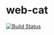 # web-cat
[![Build Status](https://ci.appveyor.com/api/projects/status/w7hi6ucrnjvxtenn?svg=true)](https://ci.appveyor.com/project/thehoneymad/webcat)
